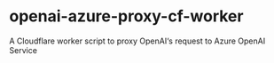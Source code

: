 # openai-azure-proxy-cf-worker
A Cloudflare worker script to proxy OpenAI‘s request to Azure OpenAI Service
